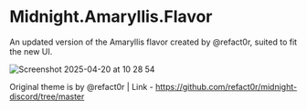# Midnight.Amaryllis.Flavor
An updated version of the Amaryllis flavor created by @refact0r, suited to fit the new UI.

![Screenshot 2025-04-20 at 10 28 54](https://github.com/user-attachments/assets/c70f32bf-3684-4243-b59a-4b203c3dc9fe)

Original theme is by @refact0r | Link - https://github.com/refact0r/midnight-discord/tree/master
